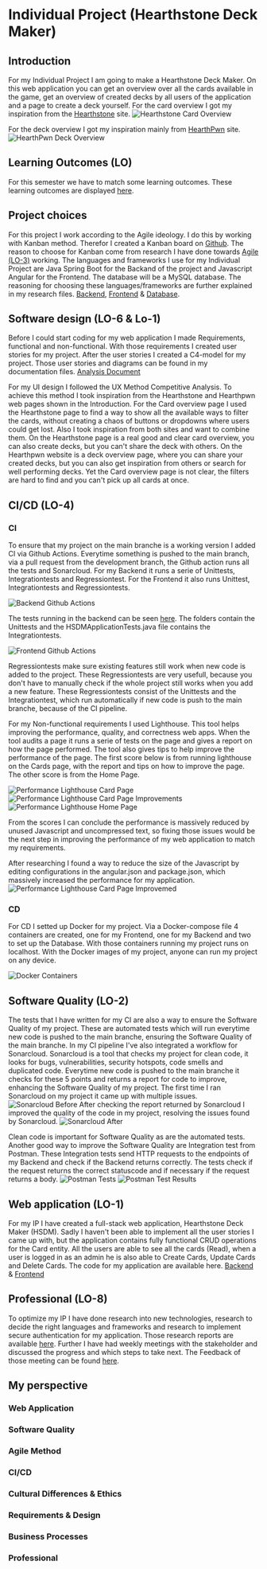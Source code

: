 # Individual Project (Hearthstone Deck Maker)
## Introduction
For my Individual Project I am going to make a Hearthstone Deck Maker. On this web application you can get an overview over all the cards available in the game, get an overview of created decks by all users of the application and a page to create a deck yourself. For the card overview I got my inspiration from the [Hearthstone](https://hearthstone.blizzard.com/en-us/cards?set=standard&sort=dateadded%3Adesc%2Cname%3Aasc%2Cclasses%3Aasc) site.
![Hearthstone Card Overview](https://github.com/S3-HSDM/Portfolio/blob/main/images/cardoverview.jpg?raw=true)

For the deck overview I got my inspiration mainly from [HearthPwn](https://www.hearthpwn.com/decks?filter-show-standard=1&filter-show-constructed-only=y&filter-deck-tag=1) site.
![HearthPwn Deck Overview](https://github.com/S3-HSDM/Portfolio/blob/main/images/deckoverview.jpg?raw=true)

## Learning Outcomes (LO)
For this semester we have to match some learning outcomes. These learning outcomes are displayed [here](https://github.com/S3-HSDM/Portfolio/blob/main/Learning%20Outcomes.md).

## Project choices
For this project I work according to the Agile ideology. I do this by working with Kanban method. Therefor I created a Kanban board on [Github](https://github.com/orgs/S3-HSDM/projects/1). The reason to choose for Kanban come from research I have done towards [Agile (LO-3)](https://github.com/S3-HSDM/Portfolio/blob/main/Research%20%26%20Documentation/Agile.md) working. The languages and frameworks I use for my Individual Project are Java Spring Boot for the Backand of the project and Javascript Angular for the Frontend. The database will be a MySQL database. The reasoning for choosing these languages/frameworks are further explained in my research files. [Backend](https://github.com/S3-HSDM/Portfolio/blob/main/Research%20%26%20Documentation/Java%20Backend%20Research.md), [Frontend](https://github.com/S3-HSDM/Portfolio/blob/main/Research%20%26%20Documentation/Javascript%20Frontend%20Research.md) & [Database](https://github.com/S3-HSDM/Portfolio/blob/main/Research%20&%20Documentation/Databases.md).

## Software design (LO-6 & Lo-1)
Before I could start coding for my web application I made Requirements, functional and non-functional. With those requirements I created user stories for my project. After the user stories I created a C4-model for my project. Those user stories and diagrams can be found in my documentation files. [Analysis Document](https://github.com/S3-HSDM/Portfolio/blob/main/Research%20%26%20Documentation/Documentation.md)

For my UI design I followed the UX Method Competitive Analysis. To achieve this method I took inspiration from the Hearthstone and Hearthpwn web pages shown in the Introduction. For the Card overview page I used the Hearthstone page to find a way to show all the available ways to filter the cards, without creating a chaos of buttons or dropdowns where users could get lost. Also I took inspiration from both sites and want to combine them. On the Hearthstone page is a real good and clear card overview, you can also create decks, but you can't share the deck with others. On the Hearthpwn website is a deck overview page, where you can share your created decks, but you can also get inspiration from others or search for well performing decks. Yet the Card overview page is not clear, the filters are hard to find and you can't pick up all cards at once.

## CI/CD (LO-4)
### CI
To ensure that my project on the main branche is a working version I added CI via Github Actions. Everytime something is pushed to the main branch, via a pull request from the development branch, the Github action runs all the tests and Sonarcloud. For my Backend it runs a serie of Unittests, Integrationtests and Regressiontest. For the Frontend it also runs Unittest, Integrationtests and Regressiontests.

![Backend Github Actions](https://github.com/S3-HSDM/Portfolio/blob/main/images/BackendActions.png?raw=true)

The tests running in the backend can be seen [here](https://github.com/S3-HSDM/HSDM-BackEnd/tree/main/hsdm/src/test/java/nl/fhict/s3/hsdm). The folders contain the Unittests and the HSDMApplicationTests.java file contains the Integrationtests.

![Frontend Github Actions](https://github.com/S3-HSDM/Portfolio/blob/main/images/FrontendActions.png?raw=true)

Regressiontests make sure existing features still work when new code is added to the project. These Regressiontests are very usefull, because you don't have to manually check if the whole project still works when you add a new feature. These Regressiontests consist of the Unittests and the Integrationtest, which run automatically if new code is push to the main branche, because of the CI pipeline.

For my Non-functional requirements I used Lighthouse. This tool helps improving the performance, quality, and correctness web apps. When the tool audits a page it runs a serie of tests on the page and gives a report on how the page performed. The tool also gives tips to help improve the performance of the page. The first score below is from running lighthouse on the Cards page, with the report and tips on how to improve the page. The other score is from the Home Page.

![Performance Lighthouse Card Page](https://github.com/S3-HSDM/Portfolio/blob/main/images/PerformanceLighthouse.png?raw=true)
![Performance Lighthouse Card Page Improvements](https://github.com/S3-HSDM/Portfolio/blob/main/images/LighthouseImprovements.png?raw=true)
![Performance Lighthouse Home Page](https://github.com/S3-HSDM/Portfolio/blob/main/images/LighthouseHome.png?raw=true)

From the scores I can conclude the performance is massively reduced by unused Javascript and uncompressed text, so fixing those issues would be the next step in improving the performance of my web application to match my requirements.

After researching I found a way to reduce the size of the Javascript by editing configurations in the angular.json and package.json, which massively increased the performance for my application.
![Performance Lighthouse Card Page Improvemed](https://github.com/S3-HSDM/Portfolio/blob/main/images/LighthouseImprovemed.png?raw=true)

### CD
For CD I setted up Docker for my project. Via a Docker-compose file 4 containers are created, one for my Frontend, one for my Backend and two to set up the Database. With those containers running my project runs on localhost. With the Docker images of my project, anyone can run my project on any device.

![Docker Containers](https://github.com/S3-HSDM/Portfolio/blob/main/images/Docker.png?raw=true)

## Software Quality (LO-2)
The tests that I have written for my CI are also a way to ensure the Software Quality of my project. These are automated tests which will run everytime new code is pushed to the main branche, ensuring the Software Quality of the main branche. In my CI pipeline I've also integrated a workflow for Sonarcloud. Sonarcloud is a tool that checks my project for clean code, it looks for bugs, vulnerabilities, security hotspots, code smells and duplicated code. Everytime new code is pushed to the main branche it checks for these 5 points and returns a report for code to improve, enhancing the Software Quality of my project. The first time I ran Sonarcloud on my project it came up with multiple issues.
![Sonarcloud Before](https://github.com/S3-HSDM/Portfolio/blob/main/images/SonarCloudBefore.png?raw=true)
After checking the report returned by Sonarcloud I improved the quality of the code in my project, resolving the issues found by Sonarcloud.
![Sonarcloud After](https://github.com/S3-HSDM/Portfolio/blob/main/images/SonarCloudAfter.png?raw=true)

Clean code is important for Software Quality as are the automated tests. Another good way to improve the Software Quality are Integration test from Postman. These Integration tests send HTTP requests to the endpoints of my Backend and check if the Backend returns correctly. The tests check if the request returns the correct statuscode and if necessary if the request returns a body.
![Postman Tests](https://github.com/S3-HSDM/Portfolio/blob/main/images/PostmanTests.png?raw=true)
![Postman Test Results](https://github.com/S3-HSDM/Portfolio/blob/main/images/PostmanRunTests.png?raw=true)

## Web application (LO-1)
For my IP I have created a full-stack web application, Hearthstone Deck Maker (HSDM). Sadly I haven't been able to implement all the user stories I came up with, but the application contains fully functional CRUD operations for the Card entity. All the users are able to see all the cards (Read), when a user is logged in as an admin he is also able to Create Cards, Update Cards and Delete Cards. The code for my application are available here. [Backend](https://github.com/S3-HSDM/HSDM-BackEnd) & [Frontend](https://github.com/S3-HSDM/HSDM-FrontEnd)

## Professional (LO-8)
To optimize my IP I have done research into new technologies, research to decide the right languages and frameworks and research to implement secure authentication for my application. Those research reports are available [here](https://github.com/S3-HSDM/Portfolio/tree/main/Research%20%26%20Documentation). Further I have had weekly meetings with the stakeholder and discussed the progress and which steps to take next. The Feedback of those meeting can be found [here](https://github.com/S3-HSDM/Portfolio/blob/main/images/FeedPulse.pdf).

## My perspective
### Web Application

### Software Quality

### Agile Method

### CI/CD

### Cultural Differences & Ethics

### Requirements & Design

### Business Processes

### Professional

